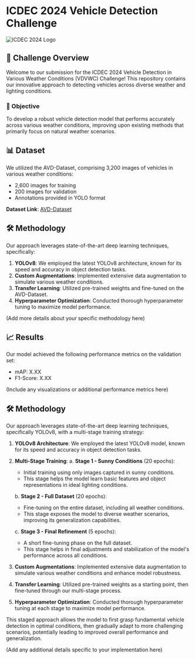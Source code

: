 # ICDEC 2024 Vehicle Detection Challenge

![ICDEC 2024 Logo]([path_to_logo_image.png](https://d8it4huxumps7.cloudfront.net/uploads/images/150x150/uploadedManual-666743b42746f_screenshot_2024-06-07_014453.png?d=200x200))

## 🚗 Challenge Overview

Welcome to our submission for the ICDEC 2024 Vehicle Detection in Various Weather Conditions (VDVWC) Challenge! This repository contains our innovative approach to detecting vehicles across diverse weather and lighting conditions.

### 🎯 Objective

To develop a robust vehicle detection model that performs accurately across various weather conditions, improving upon existing methods that primarily focus on natural weather scenarios.

## 📊 Dataset

We utilized the AVD-Dataset, comprising 3,200 images of vehicles in various weather conditions:

- 2,600 images for training
- 200 images for validation
- Annotations provided in YOLO format

**Dataset Link**: [AVD-Dataset](https://github.com/Sourajit-Maity/juvdv2-vdvwc.git)

## 🛠 Methodology

Our approach leverages state-of-the-art deep learning techniques, specifically:

1. **YOLOv8**: We employed the latest YOLOv8 architecture, known for its speed and accuracy in object detection tasks.
2. **Custom Augmentations**: Implemented extensive data augmentation to simulate various weather conditions.
3. **Transfer Learning**: Utilized pre-trained weights and fine-tuned on the AVD-Dataset.
4. **Hyperparameter Optimization**: Conducted thorough hyperparameter tuning to maximize model performance.

(Add more details about your specific methodology here)

## 📈 Results

Our model achieved the following performance metrics on the validation set:

- mAP: X.XX
- F1-Score: X.XX

(Include any visualizations or additional performance metrics here)

## 🛠 Methodology

Our approach leverages state-of-the-art deep learning techniques, specifically YOLOv8, with a multi-stage training strategy:

1. **YOLOv8 Architecture**: We employed the latest YOLOv8 model, known for its speed and accuracy in object detection tasks.

2. **Multi-Stage Training**:
   a. **Stage 1 - Sunny Conditions** (20 epochs):
      - Initial training using only images captured in sunny conditions.
      - This stage helps the model learn basic features and object representations in ideal lighting conditions.
   
   b. **Stage 2 - Full Dataset** (20 epochs):
      - Fine-tuning on the entire dataset, including all weather conditions.
      - This stage exposes the model to diverse weather scenarios, improving its generalization capabilities.
   
   c. **Stage 3 - Final Refinement** (5 epochs):
      - A short fine-tuning phase on the full dataset.
      - This stage helps in final adjustments and stabilization of the model's performance across all conditions.

3. **Custom Augmentations**: Implemented extensive data augmentation to simulate various weather conditions and enhance model robustness.

4. **Transfer Learning**: Utilized pre-trained weights as a starting point, then fine-tuned through our multi-stage process.

5. **Hyperparameter Optimization**: Conducted thorough hyperparameter tuning at each stage to maximize model performance.

This staged approach allows the model to first grasp fundamental vehicle detection in optimal conditions, then gradually adapt to more challenging scenarios, potentially leading to improved overall performance and generalization.

(Add any additional details specific to your implementation here)
